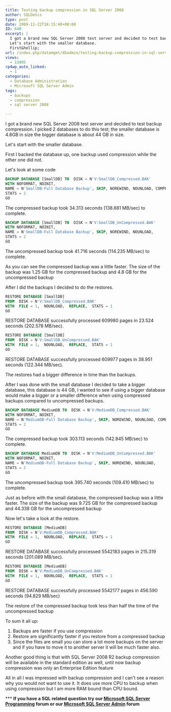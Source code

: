 ```yaml
---
title: Testing backup compression in SQL Server 2008
author: SQLDenis
type: post
date: 2009-11-22T16:15:40+00:00
ID: 640
excerpt: |
  I got a brand new SQL Server 2008 test server and decided to test backup compression. I picked 2 databases to do this test; the smaller database is 4.8GB in size the bigger database is about 44 GB in size.
  Let's start with the smaller database.
  First&hellip;
url: /index.php/datamgmt/dbadmin/testing-backup-compression-in-sql-server-2008/
views:
  - 13905
rp4wp_auto_linked:
  - 1
categories:
  - Database Administration
  - Microsoft SQL Server Admin
tags:
  - backups
  - compression
  - sql server 2008

---
```

I got a brand new SQL Server 2008 test server and decided to test backup compression. I picked 2 databases to do this test; the smaller database is 4.8GB in size the bigger database is about 44 GB in size.
  
Let's start with the smaller database.
  
First I backed the database up, one backup used compression while the other one did not.

Let's look at some code

```sql
BACKUP DATABASE [SmallDB] TO  DISK = N'V:SmallDB_Compressed.BAK' 
WITH NOFORMAT, NOINIT,  
NAME = N'SmallDB-Full Database Backup', SKIP, NOREWIND, NOUNLOAD, COMPRESSION,  
STATS = 2
GO
```

The compressed backup took 34.313 seconds (138.881 MB/sec) to complete.

```sql
BACKUP DATABASE [SmallDB] TO  DISK = N'V:SmallDB_UnCompressed.BAK' 
WITH NOFORMAT, NOINIT,  
NAME = N'SmallDB-Full Database Backup', SKIP, NOREWIND, NOUNLOAD,   
STATS = 2
GO
```

The uncompressed backup took 41.716 seconds (114.235 MB/sec) to complete.

As you can see the compressed backup was a little faster. The size of the backup was 1.25 GB for the compressed backup and 4.8 GB for the uncompressed backup

After I did the backups I decided to do the restores.

```sql
RESTORE DATABASE [SmallDB] 
FROM  DISK = N'V:SmallDB_Compressed.BAK' 
WITH  FILE = 1,  NOUNLOAD,  REPLACE,  STATS = 1
GO
```

RESTORE DATABASE successfully processed 609980 pages in 23.524 seconds (202.578 MB/sec).

```sql
RESTORE DATABASE [SmallDB] 
FROM  DISK = N'V:SmallDB_UnCompressed.BAK' 
WITH  FILE = 1,  NOUNLOAD,  REPLACE,  STATS = 1
GO
```

RESTORE DATABASE successfully processed 609977 pages in 38.951 seconds (122.344 MB/sec).

The restores had a bigger difference in time than the backups.

After I was done with the small database I decided to take a bigger database, this database is 44 GB, I wanted to see if using a bigger database would make a bigger or a smaller difference when using compressed backups compared to uncompressed backups.

```sql
BACKUP DATABASE MediumDB TO  DISK = N'V:MediumDB_Compressed.BAK' 
WITH NOFORMAT, NOINIT,  
NAME = N'MediumDB-Full Database Backup', SKIP, NOREWIND, NOUNLOAD, COMPRESSION,  
STATS = 2
GO
```

The compressed backup took 303.113 seconds (142.845 MB/sec) to complete.

```sql
BACKUP DATABASE MediumDB TO  DISK = N'V:MediumDB_UnCompressed.BAK' 
WITH NOFORMAT, NOINIT,  
NAME = N'MediumDB-Full Database Backup', SKIP, NOREWIND, NOUNLOAD,   
STATS = 2
GO
```

The uncompressed backup took 395.740 seconds (109.410 MB/sec) to complete.

Just as before with the small database, the compressed backup was a little faster. The size of the backup was 9.725 GB for the compressed backup and 44.338 GB for the uncompressed backup

Now let's take a look at the restore.

```sql
RESTORE DATABASE [MediumDB] 
FROM  DISK = N'V:MediumDB_Compressed.BAK' 
WITH  FILE = 1,  NOUNLOAD,  REPLACE,  STATS = 1
GO
```

RESTORE DATABASE successfully processed 5542183 pages in 215.319 seconds (201.089 MB/sec).

```sql
RESTORE DATABASE [MediumDB] 
FROM  DISK = N'V:MediumDB_UnCompressed.BAK' 
WITH  FILE = 1,  NOUNLOAD,  REPLACE,  STATS = 1
GO
```

RESTORE DATABASE successfully processed 5542177 pages in 456.590 seconds (94.829 MB/sec)

The restore of the compressed backup took less than half the time of the uncompressed backup

To sum it all up:

  1. Backups are faster if you use compression
  2. Restore are significantly faster if you restore from a compressed backup
  3. Since the files are small you can store a lot more backups on the server and if you have to move it to another server it will be much faster also.

Another good thing is that with SQL Server 2008 R2 backup compression will be available in the standard edition as well, until now backup compression was only an Enterprise Edition feature

All in all I was impressed with backup compression and I can't see a reason why you would not want to use it. It does use more CPU to backup when using compression but I am more RAM bound than CPU bound.



\*** **If you have a SQL related question try our [Microsoft SQL Server Programming][1] forum or our [Microsoft SQL Server Admin][2] forum**<ins></ins>

 [1]: http://forum.lessthandot.com/viewforum.php?f=17
 [2]: http://forum.lessthandot.com/viewforum.php?f=22
